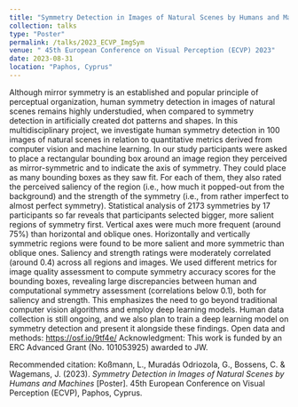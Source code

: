 ```yaml
---
title: "Symmetry Detection in Images of Natural Scenes by Humans and Machines"
collection: talks
type: "Poster"
permalink: /talks/2023_ECVP_ImgSym
venue: " 45th European Conference on Visual Perception (ECVP) 2023"
date: 2023-08-31
location: "Paphos, Cyprus"
---
```

Although mirror symmetry is an established and popular principle of perceptual organization, human symmetry detection in images of natural scenes remains highly understudied, when compared to symmetry detection in artificially created dot patterns and shapes. In this multidisciplinary project, we investigate human symmetry detection in 100 images of natural scenes in relation to quantitative metrics derived from computer vision and machine learning. In our study participants were asked to place a rectangular bounding box around an image region they perceived as mirror-symmetric and to indicate the axis of symmetry. They could place as many bounding boxes as they saw fit. For each of them, they also rated the perceived saliency of the region (i.e., how much it popped-out from the background) and the strength of the symmetry (i.e., from rather imperfect to almost perfect symmetry). Statistical analysis of 2173 symmetries by 17 participants so far reveals that participants selected bigger, more salient regions of symmetry first. Vertical axes were much more frequent (around 75%) than horizontal and oblique ones. Horizontally and vertically symmetric regions were found to be more salient and more symmetric than oblique ones. Saliency and strength ratings were moderately correlated (around 0.4) across all regions and images. We used different metrics for image quality assessment to compute symmetry accuracy scores for the bounding boxes, revealing large discrepancies between human and computational symmetry assessment (correlations below 0.1), both for saliency and strength. This emphasizes the need to go beyond traditional computer vision algorithms and employ deep learning models. Human data collection is still ongoing, and we also plan to train a deep learning model on symmetry detection and present it alongside these findings. Open data and methods: https://osf.io/9tf4e/
Acknowledgment: This work is funded by an ERC Advanced Grant (No. 101053925) awarded to JW.


Recommended citation: Koßmann, L., Muradás Odriozola, G., Bossens, C. & Wagemans, J. (2023). <i>Symmetry Detection in Images of Natural Scenes by Humans and Machines</i> [Poster]. 45th European Conference on Visual Perception (ECVP), Paphos, Cyprus.
